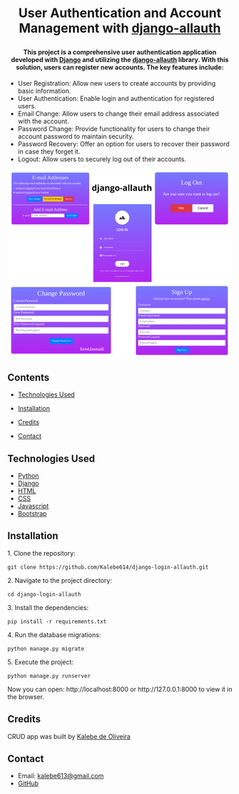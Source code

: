 # <p align="center">User Authentication and Account Management with [django-allauth]</p>

[django-allauth]: https://django-allauth.readthedocs.io/en/latest/

[django]: https://docs.djangoproject.com/en/4.2/

[python]: https://docs.python.org/3/

[html]: https://developer.mozilla.org/en-US/docs/Web/HTML

[css]: https://developer.mozilla.org/en-US/docs/Web/CSS

[javascript]: https://developer.mozilla.org/en-US/docs/Web/JavaScript

[bootstrap]: https://getbootstrap.com/

[my_github]: https://github.com/Kalebe614

#### <p align="center">This project is a comprehensive user authentication application developed with [Django][django] and utilizing the [django-allauth] library. With this solution, users can register new accounts. The key features include:

- User Registration: Allow new users to create accounts by providing basic information.
- User Authentication: Enable login and authentication for registered users.
- Email Change: Allow users to change their email address associated with the account.
- Password Change: Provide functionality for users to change their account password to maintain security.
- Password Recovery: Offer an option for users to recover their password in case they forget it.
- Logout: Allow users to securely log out of their accounts.</p>


![Img_Project](core/static/images/django-allauth.png)



## Contents

- [Technologies Used](#technologies-used)

- [Installation](#installation)

- [Credits](#credits)

- [Contact](#contact)

## Technologies Used

- [Python][python]
- [Django][django]
- [HTML][html]
- [CSS][css]
- [Javascript][javascript]
- [Bootstrap][bootstrap]

## Installation

<p>1. Clone the repository:

```
git clone https://github.com/Kalebe614/django-login-allauth.git
```

</p>

<p>
2. Navigate to the project directory:

```
cd django-login-allauth
```
</p> 
 
<p>
3. Install the dependencies:

```
pip install -r requirements.txt
```
</p>
<p>
4. Run the database migrations:

```
python manage.py migrate
```
</p>
<p>
5. Execute the project:

```
python manage.py runserver
```
</p>
<p>
Now you can open: http://localhost:8000 or http://127.0.0.1:8000 to view it in the browser.
</p>

## Credits
CRUD app was built by [Kalebe de Oliveira][my_github]

## Contact
- Email: <a ref="mailto:kalebe613@gmail.com">kalebe613@gmail.com</a>
- [GitHub](https://github.com/Kalebe614)

